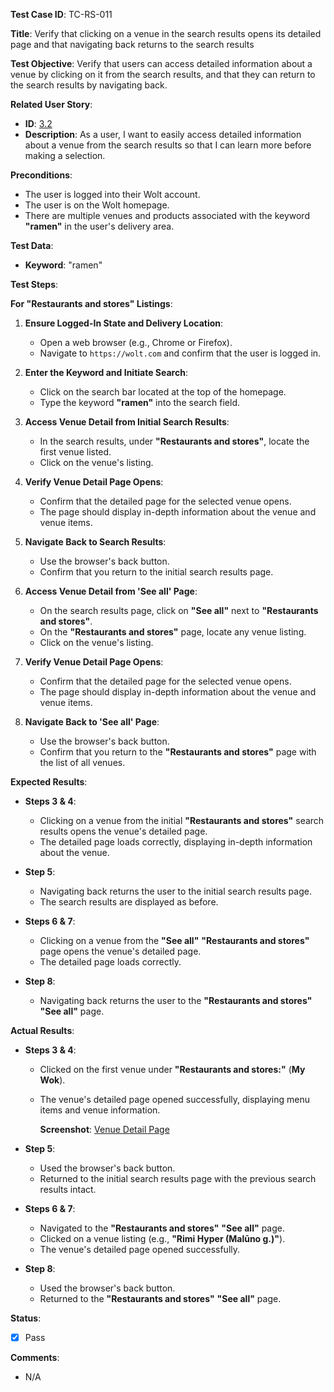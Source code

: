 **Test Case ID**: TC-RS-011

**Title**: Verify that clicking on a venue in the search results opens its detailed page and that navigating back returns to the search results

**Test Objective**: Verify that users can access detailed information about a venue by clicking on it from the search results, and that they can return to the search results by navigating back.

**Related User Story**:

- **ID**: [3.2](../../../requirements/3_User_Stories.md#32-restaurant-search-and-filtering)
- **Description**: As a user, I want to easily access detailed information about a venue from the search results so that I can learn more before making a selection.

**Preconditions**:

- The user is logged into their Wolt account.
- The user is on the Wolt homepage.
- There are multiple venues and products associated with the keyword **"ramen"** in the user's delivery area.

**Test Data**:

- **Keyword**: "ramen"

**Test Steps**:

**For "Restaurants and stores" Listings**:

1. **Ensure Logged-In State and Delivery Location**:
   - Open a web browser (e.g., Chrome or Firefox).
   - Navigate to `https://wolt.com` and confirm that the user is logged in.

2. **Enter the Keyword and Initiate Search**:
   - Click on the search bar located at the top of the homepage.
   - Type the keyword **"ramen"** into the search field.

3. **Access Venue Detail from Initial Search Results**:
   - In the search results, under **"Restaurants and stores"**, locate the first venue listed.
   - Click on the venue's listing.

4. **Verify Venue Detail Page Opens**:
   - Confirm that the detailed page for the selected venue opens.
   - The page should display in-depth information about the venue and venue items.

5. **Navigate Back to Search Results**:
   - Use the browser's back button.
   - Confirm that you return to the initial search results page.

6. **Access Venue Detail from 'See all' Page**:
   - On the search results page, click on **"See all"** next to **"Restaurants and stores"**.
   - On the **"Restaurants and stores"** page, locate any venue listing.
   - Click on the venue's listing.

7. **Verify Venue Detail Page Opens**:
   - Confirm that the detailed page for the selected venue opens.
   - The page should display in-depth information about the venue and venue items.

8. **Navigate Back to 'See all' Page**:
   - Use the browser's back button.
   - Confirm that you return to the **"Restaurants and stores"** page with the list of all venues.
   
**Expected Results**:

- **Steps 3 & 4**:
  - Clicking on a venue from the initial **"Restaurants and stores"** search results opens the venue's detailed page.
  - The detailed page loads correctly, displaying in-depth information about the venue.
  
- **Step 5**:
  - Navigating back returns the user to the initial search results page.
  - The search results are displayed as before.

- **Steps 6 & 7**:
  - Clicking on a venue from the **"See all"** **"Restaurants and stores"** page opens the venue's detailed page.
  - The detailed page loads correctly.

- **Step 8**:
  - Navigating back returns the user to the **"Restaurants and stores"** **"See all"** page.

**Actual Results**:

- **Steps 3 & 4**:
  - Clicked on the first venue under **"Restaurants and stores:"** (**My Wok**).
  - The venue's detailed page opened successfully, displaying menu items and venue information.

    **Screenshot**: [Venue Detail Page](../../images/TC-RS/TC-RS-011/TC-RS-011_Venue_Detail_Page.png)

- **Step 5**:
  - Used the browser's back button.
  - Returned to the initial search results page with the previous search results intact.

- **Steps 6 & 7**:
  - Navigated to the **"Restaurants and stores"** **"See all"** page.
  - Clicked on a venue listing (e.g., **"Rimi Hyper (Malūno g.)"**).
  - The venue's detailed page opened successfully.

- **Step 8**:
  - Used the browser's back button.
  - Returned to the **"Restaurants and stores"** **"See all"** page.

**Status**:

- [X] Pass

**Comments**:

- N/A